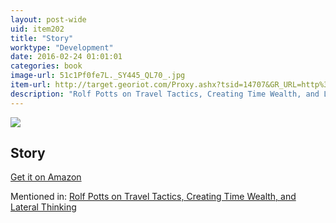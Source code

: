 ```yaml
---
layout: post-wide
uid: item202
title: "Story"
worktype: "Development"
date: 2016-02-24 01:01:01
categories: book
image-url: 51c1Pf0fe7L._SY445_QL70_.jpg
item-url: http://target.georiot.com/Proxy.ashx?tsid=14707&GR_URL=http%3A%2F%2Fwww.amazon.com%2FStory-Structure-Substance-Principles-Screenwriting-ebook%2Fdp%2FB0042FZVOY%2F
description: "Rolf Potts on Travel Tactics, Creating Time Wealth, and Lateral Thinking"
---
```

<a href="http://target.georiot.com/Proxy.ashx?tsid=14707&GR_URL=http%3A%2F%2Fwww.amazon.com%2FStory-Structure-Substance-Principles-Screenwriting-ebook%2Fdp%2FB0042FZVOY%2F" target="blank"><img src="../../../../img/thumbs/51c1Pf0fe7L._SY445_QL70_.jpg" class="prod-img"></a>
<h2>Story</h2>
<p><a href="http://target.georiot.com/Proxy.ashx?tsid=14707&GR_URL=http%3A%2F%2Fwww.amazon.com%2FStory-Structure-Substance-Principles-Screenwriting-ebook%2Fdp%2FB0042FZVOY%2F" target="blank">Get it on Amazon</a><p>
<p>Mentioned in: <a href="http://fourhourworkweek.com/2014/11/04/rolf-potts/" target="blank">Rolf Potts on Travel Tactics, Creating Time Wealth, and Lateral Thinking</a></p>
